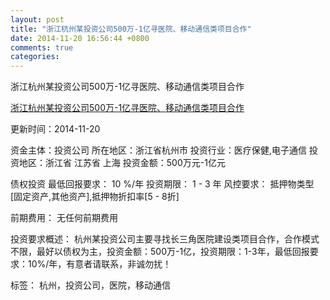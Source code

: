 ```yaml
---
layout: post
title: "浙江杭州某投资公司500万-1亿寻医院、移动通信类项目合作"
date: 2014-11-20 16:56:44 +0800
comments: true
categories: 
---
```

浙江杭州某投资公司500万-1亿寻医院、移动通信类项目合作

[浙江杭州某投资公司500万-1亿寻医院、移动通信类项目合作](http://zijin.trjcn.com/detail_237210.html)

更新时间：2014-11-20

资金主体：投资公司
所在地区：浙江省杭州市
投资行业：医疗保健,电子通信
投资地区：浙江省 江苏省 上海
投资金额：500万元-1亿元

债权投资
最低回报要求：
                            10 %/年
                                                                                投资期限：
                            1 - 3 年
                                                                                                                                        风控要求：
                            抵押物类型[固定资产,其他资产],抵押物折扣率[5 - 8折]

前期费用：
无任何前期费用

投资要求概述：
杭州某投资公司主要寻找长三角医院建设类项目合作，合作模式不限，最好以债权为主，投资金额：500万-1亿，投资期限：1-3年，最低回报要求：10%/年，有意者请联系，非诚勿扰！

标签：
杭州，投资公司，医院，移动通信

